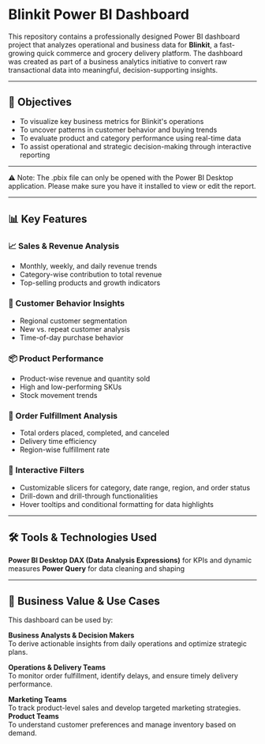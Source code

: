 # Blinkit Power BI Dashboard

This repository contains a professionally designed Power BI dashboard project that analyzes operational and business data for **Blinkit**, a fast-growing quick commerce and grocery delivery platform. The dashboard was created as part of a business analytics initiative to convert raw transactional data into meaningful, decision-supporting insights.


---

## 🎯 Objectives

- To visualize key business metrics for Blinkit's operations
- To uncover patterns in customer behavior and buying trends
- To evaluate product and category performance using real-time data
- To assist operational and strategic decision-making through interactive reporting

---
⚠️ Note: The .pbix file can only be opened with the Power BI Desktop application. Please make sure you have it installed to view or edit the report.

----
## 📊 Key Features

### 📈 Sales & Revenue Analysis
- Monthly, weekly, and daily revenue trends
- Category-wise contribution to total revenue
- Top-selling products and growth indicators

### 🧍 Customer Behavior Insights
- Regional customer segmentation
- New vs. repeat customer analysis
- Time-of-day purchase behavior

### 📦 Product Performance
- Product-wise revenue and quantity sold
- High and low-performing SKUs
- Stock movement trends

### 🚚 Order Fulfillment Analysis
- Total orders placed, completed, and canceled
- Delivery time efficiency
- Region-wise fulfillment rate

### 🧩 Interactive Filters
- Customizable slicers for category, date range, region, and order status
- Drill-down and drill-through functionalities
- Hover tooltips and conditional formatting for data highlights


---

## 🛠 Tools & Technologies Used

**Power BI Desktop**
**DAX (Data Analysis Expressions)** for KPIs and dynamic measures
**Power Query** for data cleaning and shaping


---
## 🧠 Business Value & Use Cases
This dashboard can be used by:

**Business Analysts & Decision Makers**  
  To derive actionable insights from daily operations and optimize strategic plans.

**Operations & Delivery Teams**  
  To monitor order fulfillment, identify delays, and ensure timely delivery performance.

**Marketing Teams**  
  To track product-level sales and develop targeted marketing strategies.
**Product Teams**  
  To understand customer preferences and manage inventory based on demand.
